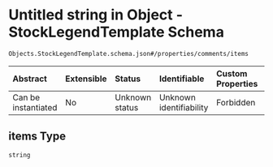 # Untitled string in Object - StockLegendTemplate Schema

```txt
Objects.StockLegendTemplate.schema.json#/properties/comments/items
```

| Abstract            | Extensible | Status         | Identifiable            | Custom Properties | Additional Properties | Access Restrictions | Defined In                                                                                             |
| :------------------ | :--------- | :------------- | :---------------------- | :---------------- | :-------------------- | :------------------ | :----------------------------------------------------------------------------------------------------- |
| Can be instantiated | No         | Unknown status | Unknown identifiability | Forbidden         | Allowed               | none                | [StockLegendTemplate.schema.json\*](../objects/StockLegendTemplate.schema.json "open original schema") |

## items Type

`string`
